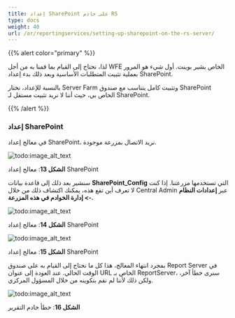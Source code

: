 ```yaml
---
title: إعداد SharePoint على خادم RS
type: docs
weight: 40
url: /ar/reportingservices/setting-up-sharepoint-on-the-rs-server/
---
```


{{% alert color="primary" %}} 

لذا، نحتاج إلى القيام بما قمنا به من أجل WFE الخاص بشير بوينت. أول شيء هو المرور بعملية تثبيت المتطلبات الأساسية وبعد ذلك بدء إعداد SharePoint. 

بالنسبة للإعداد، نختار Server Farm وتثبيت كامل يتناسب مع صندوق SharePoint الخاص بي، حيث أننا لا نريد تثبيت مستقل لـ SharePoint. 

{{% /alert %}} 
### **إعداد SharePoint**
في معالج إعداد SharePoint، نريد الاتصال بمزرعة موجودة. 

![todo:image_alt_text](setting-up-sharepoint-on-the-rs-server_1.png)

**الشكل 13**: معالج إعداد SharePoint 

سنشير بعد ذلك إلى قاعدة بيانات **SharePoint_Config** التي تستخدمها مزرعتنا. إذا كنت لا تعرف أين تقع هذه، يمكنك اكتشاف ذلك من خلال Central Admin عبر **إعدادات النظام -> إدارة الخوادم في هذه المزرعة.** 

![todo:image_alt_text](setting-up-sharepoint-on-the-rs-server_2.png)

**الشكل 14**: معالج إعداد SharePoint 

![todo:image_alt_text](setting-up-sharepoint-on-the-rs-server_3.png)

**الشكل 15**: معالج إعداد SharePoint 

بمجرد انتهاء المعالج، هذا كل ما نحتاج إلى القيام به على صندوق Report Server في الوقت الحالي. عند العودة إلى عنوان URL الخاص بـ ReportServer، سنرى خطأ آخر، ولكن ذلك لأننا لم نقم بتكوينه من خلال المسؤول المركزي. 

![todo:image_alt_text](setting-up-sharepoint-on-the-rs-server_4.png)

**الشكل 16**: خطأ خادم التقرير